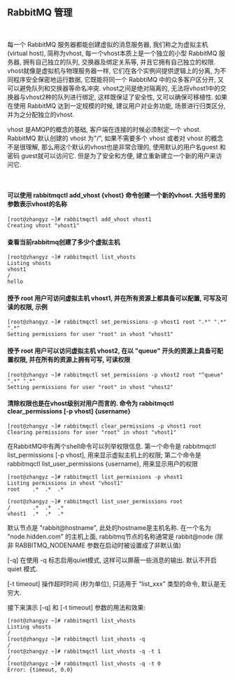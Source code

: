 
## RabbitMQ 管理

<br/>

每一个 RabbitMQ 服务器都能创建虚拟的消息服务器, 我们称之为虚拟主机(virtual host), 简称为vhost, 每一个vhost本质上是一个独立的小型 RabbitMQ 服务器, 拥有自己独立的队列, 交换器及绑定关系等, 并且它拥有自己独立的权限. vhost就像是虚拟机与物理服务器一样, 它们在各个实例间提供逻辑上的分离, 为不同程序安全保密地运行数据, 它既能将同一个 RabbtiMQ 中的众多客户区分开, 又可以避免队列和交换器等命名冲突. vhost之间是绝对隔离的, 无法将vhost1中的交换器与vhost2种的队列进行绑定, 这样既保证了安全性, 又可以确保可移植性. 如果在使用 RabbitMQ 达到一定规模的时候, 建议用户对业务功能, 场景进行归类区分, 并为之分配独立的vhost.

vhost 是AMQP的概念的基础, 客户端在连接的时候必须制定一个 vhost. RabbitMQ 默认创建的 vhost 为"/", 如果不需要多个 vhost 或者对 vhost 的概念不是很理解, 那么用这个默认的vhost也是非常合理的, 使用默认的用户名guest 和密码 guest就可以访问它. 但是为了安全和方便, 建立重新建立一个新的用户来访问它.

<br/>

#### 可以使用 rabbitmqctl add_vhost {vhost} 命令创建一个新的vhost. 大括号里的参数表示vhost的名称

```shell
[root@zhangyz ~]# rabbitmqctl add_vhost vhost1
Creating vhost "vhost1"
```

#### 查看当前rabbitmq创建了多少个虚拟主机

```shell
[root@zhangyz ~]# rabbitmqctl list_vhosts
Listing vhosts
vhost1
/
hello
```

#### 授予 root 用户可访问虚拟主机 vhost1, 并在所有资源上都具备可以配置, 可写及可读的权限, 示例

```shell
[root@zhangyz ~]# rabbitmqctl set_permissions -p vhost1 root ".*" ".*" ".*"
Setting permissions for user "root" in vhost "vhost1"
```

#### 授予 root 用户可以访问虚拟主机 vhost2, 在以 "queue" 开头的资源上具备可配置权限, 并在所有的资源上拥有可写, 可读权限

```shell
[root@zhangyz ~]# rabbitmqctl set_permissions -p vhost2 root "^queue" ".*" ".*"
Setting permissions for user "root" in vhost "vhost2"
```

#### 清除权限也是在vhost级别对用户而言的. 命令为 rabbitmqctl clear_permissions [-p vhost] {username}

```shell
[root@zhangyz ~]# rabbitmqctl clear_permissions -p vhost1 root
Clearing permissions for user "root" in vhost "vhost1"
```

在RabbitMQ中有两个shell命令可以列举权限信息. 第一个命令是 rabbitmqctl list_permissions [-p vhost], 用来显示虚拟主机上的权限; 第二个命令是 rabbitmqctl list_user_permissions {username}, 用来显示用户的权限

```shell
[root@zhangyz ~]# rabbitmqctl list_permissions -p vhost1
Listing permissions in vhost "vhost1"
root    .*  .*  .*
```

```shell
[root@zhangyz ~]# rabbitmqctl list_user_permissions root
/       .*  .*  .*
vhost1  .*  .*  .*
```

默认节点是 "rabbit@hostname", 此处的hostname是主机名称. 在一个名为 "node.hidden.com" 的主机上面, rabbitmq节点的名称通常是 rabbit@node (除非 RABBITMQ_NODENAME 参数在启动时被设置成了非默认值)

[-q] 在使用 -q 标志启用quiet模式, 这样可以屏蔽一些消息的输出. 默认不开启 quiet 模式. 

[-t timeout] 操作超时时间 (秒为单位), 只适用于 "list_xxx" 类型的命令, 默认是无穷大.

接下来演示 [-q] 和 [-t timeout] 参数的用法和效果:

```shell
[root@zhangyz ~]# rabbitmqctl list_vhosts
Listing vhosts
/
[root@zhangyz ~]# rabbitmqctl list_vhosts -q
/
[root@zhangyz ~]# rabbitmqctl list_vhosts -q -t 1
/
[root@zhangyz ~]# rabbitmqctl list_vhosts -q -t 0
Error: {timeout, 0.0}
```



